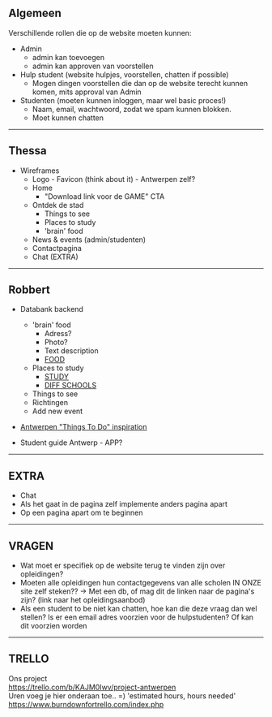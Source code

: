 
Algemeen
---

Verschillende rollen die op de website moeten kunnen:
- Admin
  - admin kan toevoegen
  - admin kan approven van voorstellen
- Hulp student (website hulpjes, voorstellen, chatten if possible)
  - Mogen dingen voorstellen die dan op de website terecht kunnen komen, mits approval van Admin
- Studenten (moeten kunnen inloggen, maar wel basic proces!)
  - Naam, email, wachtwoord, zodat we spam kunnen blokken.
  - Moet kunnen chatten

---
Thessa
---

- Wireframes
  - Logo - Favicon (think about it) - Antwerpen zelf?
  - Home
    - "Download link voor de GAME" CTA
  - Ontdek de stad
    - Things to see
    - Places to study
    - 'brain' food
  - News & events (admin/studenten)
  - Contactpagina
  - Chat (EXTRA)

---
Robbert
---

- Databank backend

  - 'brain' food
    - Adress?
    - Photo?
    - Text description
    - [FOOD](http://www.visitantwerpen.be/en/detail/regional-produce-220367)
  - Places to study
    - [STUDY](https://www.gate15.be/nl/home)
    - [DIFF SCHOOLS](https://www.gate15.be/nl/content/detail/wegwijs/hoger-onderwijs-in-antwerpen)
  - Things to see
  - Richtingen
  - Add new event
- [Antwerpen "Things To Do" inspiration ](http://www.visitantwerpen.be/en/thema-s-en/kinderen-en)
- Student guide Antwerp - APP?

---
EXTRA
---

- Chat
 - Als het gaat in de pagina zelf implemente anders pagina apart
 - Op een pagina apart om te beginnen


---
VRAGEN
---

- Wat moet er specifiek op de website terug te vinden zijn over opleidingen?
- Moeten alle opleidingen hun contactgegevens van alle scholen IN ONZE site zelf steken?? -> Met een db, of mag dit de linken naar de pagina's zijn? (link naar het opleidingsaanbod)
- Als een student to be niet kan chatten, hoe kan die deze vraag dan wel stellen? Is er een email adres voorzien voor de hulpstudenten? Of kan dit voorzien worden

---
TRELLO
---

Ons project <br>
https://trello.com/b/KAJM0Iwv/project-antwerpen <br>
Uren voeg je hier onderaan toe.. =) 'estimated hours, hours needed' <br>
https://www.burndownfortrello.com/index.php
